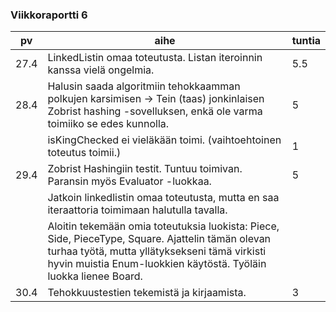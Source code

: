 ### Viikkoraportti 6
|   pv	|   	aihe   	|  tuntia 	|
|---	|---		|---	|
|27.4 | LinkedListin omaa toteutusta. Listan iteroinnin kanssa vielä ongelmia.	   	|   5.5	|
| 28.4 | Halusin saada algoritmiin tehokkaamman polkujen karsimisen -> Tein (taas) jonkinlaisen Zobrist hashing -sovelluksen, enkä ole varma toimiiko se edes kunnolla.  | 5
| | isKingChecked ei vieläkään toimi. (vaihtoehtoinen toteutus toimii.) | 1
| 29.4 | Zobrist Hashingiin testit. Tuntuu toimivan. Paransin myös Evaluator -luokkaa. | 5
| | Jatkoin linkedlistin omaa toteutusta, mutta en saa iteraattoria toimimaan halutulla tavalla.|
| | Aloitin tekemään omia toteutuksia luokista: Piece, Side, PieceType, Square. Ajattelin tämän olevan turhaa työtä, mutta yllätyksekseni tämä virkisti hyvin muistia Enum-luokkien käytöstä. Työläin luokka lienee Board. |
| 30.4 | Tehokkuustestien tekemistä ja kirjaamista. | 3

